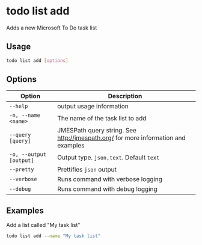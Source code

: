 # todo list add

Adds a new Microsoft To Do task list

## Usage

```sh
todo list add [options]
```

## Options

Option|Description
------|-----------
`--help`|output usage information
`-n, --name <name>`|The name of the task list to add
`--query [query]`|JMESPath query string. See http://jmespath.org/ for more information and examples
`-o, --output [output]`|Output type. `json,text`. Default `text`
`--pretty`|Prettifies `json` output
`--verbose`|Runs command with verbose logging
`--debug`|Runs command with debug logging

## Examples

Add a list called "My task list"
      
```sh
todo list add --name "My task list"
```
